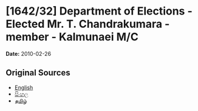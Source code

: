 # [1642/32] Department of Elections - Elected Mr. T. Chandrakumara - member - Kalmunaei M/C

**Date:** 2010-02-26

## Original Sources

- [English](https://documents.gov.lk/view/extra-gazettes/2010/2/1642-32_E.pdf)
- [සිංහල](https://documents.gov.lk/view/extra-gazettes/2010/2/1642-32_S.pdf)
- [தமிழ்](https://documents.gov.lk/view/extra-gazettes/2010/2/1642-32_T.pdf)
